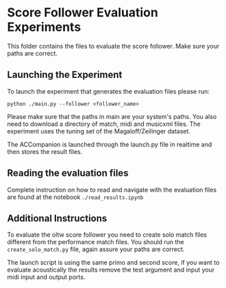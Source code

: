 # Score Follower Evaluation Experiments

This folder contains the files to evaluate the score follower.
Make sure your paths are correct.

## Launching the Experiment


To launch the experiment that generates the evaluation files please run:

```shell
python ./main.py --follower <follower_name>
```

Please make sure that the paths in main are your system's paths.
You also need to download a directory of match, midi and musicxml files.
The experiment uses the tuning set of the Magaloff/Zeilinger dataset.

The ACCompanion is launched through the launch.py file in realtime and then stores the result files.

## Reading the evaluation files

Complete instruction on how to read and navigate with the evaluation files are found at the notebook `./read_results.ipynb`


## Additional Instructions

To evaluate the oltw score follower you need to create solo match files different from the performance match files.
You should run the `create_solo_match.py` file, again assure your paths are correct.

The launch script is using the same primo and second score, if you want to evaluate acoustically the results remove the test argument and input your midi input and output ports.